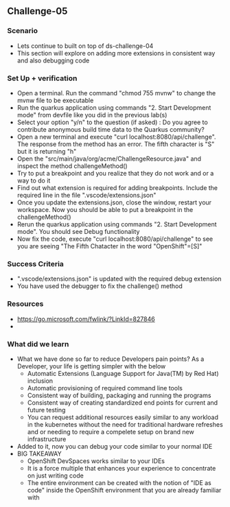 ## Challenge-05

### Scenario
* Lets continue to built on top of ds-challenge-04
* This section will explore on adding more extensions in consistent way and also debugging code

### Set Up + verification
* Open a terminal. Run the command "chmod 755 mvnw" to change the mvnw file to be executable
* Run the quarkus application using commands "2. Start Development mode" from devfile like you did in the previous lab(s)
* Select your option "y/n" to the question (if asked) : Do you agree to contribute anonymous build time data to the Quarkus community?
* Open a new terminal and execute "curl localhost:8080/api/challenge". The response from the method has an error. The fifth character is "S" but it is returning "h"
* Open the "src/main/java/org/acme/ChallengeResource.java" and inspect the method challengeMethod()
* Try to put a breakpoint and you realize that they do not work and or a way to do it
* Find out what extension is required for adding breakpoints. Include the required line in the file ".vscode/extensions.json"
* Once you update the extensions.json, close the window, restart your workspace. Now you should be able to put a breakpoint in the challengeMethod()
* Rerun the quarkus application using commands "2. Start Development mode". You should see Debug functionality
* Now fix the code, execute "curl localhost:8080/api/challenge" to see you are seeing "The Fifth Chatacter in the word "OpenShift"=[S]"

### Success Criteria
* ".vscode/extensions.json" is updated with the required debug extension
* You have used the debugger to fix the challenge() method

### Resources 
* https://go.microsoft.com/fwlink/?LinkId=827846
* 

### What did we learn
* What we have done so far to reduce Developers pain points? As a Developer, your life is getting simpler with the below
    * Automatic Extensions (Language Support for Java(TM) by Red Hat) inclusion
    * Automatic provisioning of required command line tools
    * Consistent way of building, packaging and running the programs
    * Consistent way of creating standardized end points for current and future testing
    * You can request additional resources easily similar to any workload in the kubernetes without the need for traditional hardware refreshes and or needing to require a compelete setup on brand new infrastructure
* Added to it, now you can debug your code similar to your normal IDE
* BIG TAKEAWAY
    * OpenShift DevSpaces works similar to your IDEs
    * It is a force multiple that enhances your experience to concentrate on just writing code
    * The entire environment can be created with the notion of "IDE as code" inside the OpenShift environment that you are already familiar with
